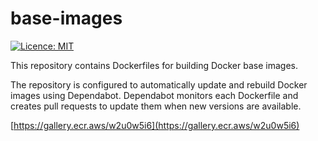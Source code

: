 # base-images

[![Licence: MIT](https://img.shields.io/github/license/antyung/base-images)](https://github.com/antyung/base-images/blob/main/LICENSE)

This repository contains Dockerfiles for building Docker base images.

The repository is configured to automatically update and rebuild Docker images using Dependabot. Dependabot monitors each Dockerfile and creates pull requests to update them when new versions are available.

[https://gallery.ecr.aws/w2u0w5i6](https://gallery.ecr.aws/w2u0w5i6)
